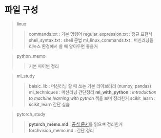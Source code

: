 # 파일 구성

> linux
>> commands.txt : 기본 명령어
>> regular_expression.txt : 정규 표현식
>> shell_syntax.txt : shell 문법
>> ml_linux_commands.txt : 머신러닝을 리눅스 환경에서 쓸 때 알아두면 좋을거

> python_memo
> > 기본 파이썬 정리

> ml_study
> > baisic_lib : 머신러닝 할 때 쓰는 기본 라이브러리 (numpy, pandas)
> > ml_techniques : 머신러닝 간단정리
> > **ml_with_python** : *introduction to machine learning with python* 책을 보며 정리한거
> > scikit_learn : scikit_learn 간단 실습

> pytorch_study
> > **pytorch_memo.md** : [공식 문서](https://docs.pytorch.org/tutorials/beginner/basics/intro.html)를 읽으며 정리한거
> > torchvision_memo.md : 간단 정리
